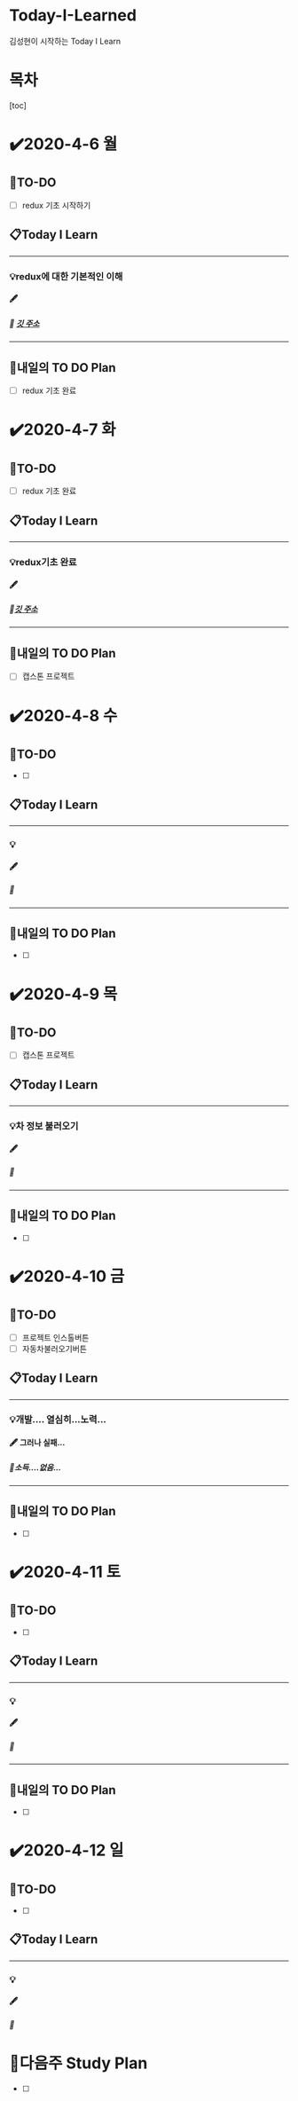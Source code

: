 # Today-I-Learned

김성현이 시작하는 Today I Learn

# 목차

[toc]	

# :heavy_check_mark:2020-4-6 월

## 📝TO-DO

- [ ] redux 기초 시작하기

## 📋Today I Learn

-----------

### 💡redux에 대한 기본적인 이해

#### :fountain_pen: 

##### :ticket: [깃 주소](https://github.com/sunghye-on/reduxStudy)

----------

## 🔎내일의 TO DO Plan

- [ ] redux 기초 완료



# :heavy_check_mark:2020-4-7 화

## 📝TO-DO

- [ ] redux 기초 완료

## 📋Today I Learn

-----------

### 💡redux기초 완료

#### :fountain_pen: 

##### :ticket:[깃 주소](https://github.com/sunghye-on/reduxStudy)

----------

## 🔎내일의 TO DO Plan

- [ ] 캡스톤 프로젝트



# :heavy_check_mark:2020-4-8 수

## 📝TO-DO

- [ ] 

## 📋Today I Learn

-----------

### 💡

#### :fountain_pen: 

##### :ticket:

----------

## 🔎내일의 TO DO Plan

- [ ] 



# :heavy_check_mark:2020-4-9 목

## 📝TO-DO

- [ ] 캡스톤 프로젝트

## 📋Today I Learn

-----------

### 💡차 정보 불러오기

#### :fountain_pen: 

##### :ticket:

----------

## 🔎내일의 TO DO Plan

- [ ] 



# :heavy_check_mark:2020-4-10 금

## 📝TO-DO

- [ ] 프로젝트 인스톨버튼
- [ ] 자동차불러오기버튼

## 📋Today I Learn

-----------

### 💡개발.... 열심히...노력...

#### :fountain_pen: 그러나 실패...

##### :ticket:소득....없음...

----------

## 🔎내일의 TO DO Plan

- [ ] 



# :heavy_check_mark:2020-4-11 토

## 📝TO-DO

- [ ] 

## 📋Today I Learn

-----------

### 💡

#### :fountain_pen: 

##### :ticket:

----------

## 🔎내일의 TO DO Plan

- [ ] 

# :heavy_check_mark:2020-4-12 일

## 📝TO-DO

- [ ] 

## 📋Today I Learn

-----------

### 💡

#### :fountain_pen: 

##### :ticket:







# 🌈다음주 Study Plan

- [ ] 